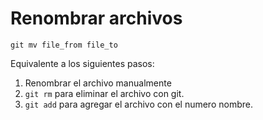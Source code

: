 # Renombrar archivos
```
git mv file_from file_to
```

Equivalente a los siguientes pasos:

1. Renombrar el archivo manualmente
2. `git rm` para eliminar el archivo con git.
3. `git add` para agregar el archivo con el numero nombre.
